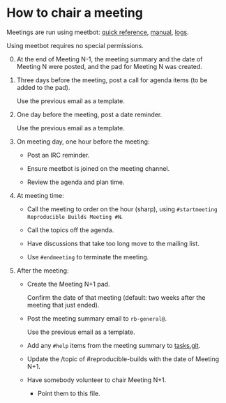 How to chair a meeting
======================

Meetings are run using meetbot:
[quick reference](https://wiki.debian.org/MeetBot),
[manual](http://meetbot.debian.net/Manual.html),
[logs](http://meetbot.debian.net/debian-reproducible/).

Using meetbot requires no special permissions.

0. At the end of Meeting N-1,
the meeting summary and the date of Meeting N were posted,
and the pad for Meeting N was created.

2. Three days before the meeting, post a call for agenda items (to be added to the pad).

    Use the previous email as a template.

3. One day before the meeting, post a date reminder.

    Use the previous email as a template.

4. On meeting day, one hour before the meeting:

    - Post an IRC reminder.

    - Ensure meetbot is joined on the meeting channel.

    - Review the agenda and plan time.

5. At meeting time:

    - Call the meeting to order on the hour (sharp), using `#startmeeting Reproducible Builds Meeting #N`.

    - Call the topics off the agenda.

    - Have discussions that take too long
      move to the mailing list.

    - Use `#endmeeting` to terminate the meeting.

6. After the meeting:

    - Create the Meeting N+1 pad.

      Confirm the date of that meeting (default: two weeks after the meeting that just ended).

    - Post the meeting summary email to `rb-general@`.  

      Use the previous email as a template.

    - Add any `#help` items from the meeting summary to [tasks.git][tasks.git].

    - Update the /topic of #reproducible-builds with the date of Meeting N+1.

    - Have somebody volunteer to chair Meeting N+1.

        - Point them to this file.

[tasks.git]: https://anonscm.debian.org/git/reproducible/tasks.git

